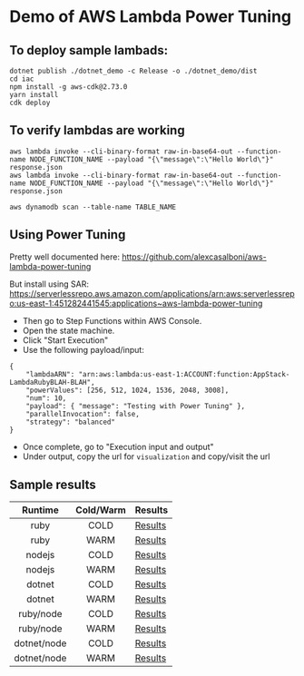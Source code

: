 # Demo of AWS Lambda Power Tuning

## To deploy sample lambads:
```
dotnet publish ./dotnet_demo -c Release -o ./dotnet_demo/dist
cd iac
npm install -g aws-cdk@2.73.0
yarn install
cdk deploy
```

## To verify lambdas are working
```
aws lambda invoke --cli-binary-format raw-in-base64-out --function-name NODE_FUNCTION_NAME --payload "{\"message\":\"Hello World\"}" response.json
aws lambda invoke --cli-binary-format raw-in-base64-out --function-name NODE_FUNCTION_NAME --payload "{\"message\":\"Hello World\"}" response.json

aws dynamodb scan --table-name TABLE_NAME
```

## Using Power Tuning

Pretty well documented here: https://github.com/alexcasalboni/aws-lambda-power-tuning

But install using SAR: https://serverlessrepo.aws.amazon.com/applications/arn:aws:serverlessrepo:us-east-1:451282441545:applications~aws-lambda-power-tuning

- Then go to Step Functions within AWS Console. 
- Open the state machine.
- Click "Start Execution"
- Use the following payload/input:

```
{
    "lambdaARN": "arn:aws:lambda:us-east-1:ACCOUNT:function:AppStack-LambdaRubyBLAH-BLAH",
    "powerValues": [256, 512, 1024, 1536, 2048, 3008],
    "num": 10,
    "payload": { "message": "Testing with Power Tuning" },
    "parallelInvocation": false,
    "strategy": "balanced"
}
```

- Once complete, go to "Execution input and output"
- Under output, copy the url for `visualization` and copy/visit the url

## Sample results

| Runtime | Cold/Warm | Results |
|:-----:|:----:|----|
| ruby | COLD | [Results](https://lambda-power-tuning.show/#gAAAAQACAAQABgAIwAs=;q6qMQlVVAUIAAOhBq6raQauq3kFVVd1Bq6rqQQ==;TBggNBTSFDQhyII0SYv8NHZoPTVJi3w1mLXGNQ==) |
| ruby | WARM | [Results](https://lambda-power-tuning.show/#gAAAAQACAAQABgAIwAs=;q6rSQauqIkEAABhBq6oKQauqIkEAABhBq6oqQQ==;T4ZzM3BtRjN9Y7QzilkiNBTSlDR9Y7Q0XrgRNQ==) |
| nodejs | COLD | [Results](https://lambda-power-tuning.show/#gAAAAQACAAQABgAIwAs=;AEAtRKtqlEOrqhVDq6qxQquqq0IAAJJCAACRQg==;ulPDNVZspzVFHak1rq7INTZwETbImiQ2VsNxNg==) |
| nodejs | WARM | [Results](https://lambda-power-tuning.show/#gAAAAQACAAQABgAIwAs=;q6pqQquq+kGrqrZBVVXNQVVVzUGrqspBq6qqQQ==;XwkFNJdPEDRpck80VoHqNADhLzVWgWo1XriRNQ==) |
| dotnet | COLD | [Results](https://lambda-power-tuning.show/#AAEAAgAEAAYACMAL;VfWlRKuKHURVFZxDVVVVQwCAQ0MAADdD;OCe7NhfasTZQcbA2zfO0NuD53DYQhBc3) |
| dotnet | WARM | [Results](https://lambda-power-tuning.show/#AAEAAgAEAAYACMAL;AACIQQAA8ECrqgpBAAAIQauqAkGrqupA;kVSZM5dPkDOKWSI0T4ZzNIpZojTm9NM0) |
| ruby/node | COLD | [Results](https://lambda-power-tuning.show/#gAAAAQACAAQABgAIwAs=;q6qMQlVVAUIAAOhBq6raQauq3kFVVd1Bq6rqQQ==;TBggNBTSFDQhyII0SYv8NHZoPTVJi3w1mLXGNQ==;gAAAAQACAAQABgAIwAs=;AEAtRKtqlEOrqhVDq6qxQquqq0IAAJJCAACRQg==;ulPDNVZspzVFHak1rq7INTZwETbImiQ2VsNxNg==;ruby;nodejs) |
| ruby/node | WARM | [Results](https://lambda-power-tuning.show/#gAAAAQACAAQABgAIwAs=;q6rSQauqIkEAABhBq6oKQauqIkEAABhBq6oqQQ==;T4ZzM3BtRjN9Y7QzilkiNBTSlDR9Y7Q0XrgRNQ==;gAAAAQACAAQABgAIwAs=;q6pqQquq+kGrqrZBVVXNQVVVzUGrqspBq6qqQQ==;XwkFNJdPEDRpck80VoHqNADhLzVWgWo1XriRNQ==;ruby;nodejs) |
| dotnet/node | COLD | [Results](https://lambda-power-tuning.show/#AAEAAgAEAAYACMAL;VfWlRKuKHURVFZxDVVVVQwCAQ0MAADdD;OCe7NhfasTZQcbA2zfO0NuD53DYQhBc3;gAAAAQACAAQABgAIwAs=;AEAtRKtqlEOrqhVDq6qxQquqq0IAAJJCAACRQg==;ulPDNVZspzVFHak1rq7INTZwETbImiQ2VsNxNg==;dotnet;nodejs) |
| dotnet/node | WARM | [Results](https://lambda-power-tuning.show/#gAAAAQACAAQABgAIwAs=;q6pqQquq+kGrqrZBVVXNQVVVzUGrqspBq6qqQQ==;XwkFNJdPEDRpck80VoHqNADhLzVWgWo1XriRNQ==;AAEAAgAEAAYACMAL;AACIQQAA8ECrqgpBAAAIQauqAkGrqupA;kVSZM5dPkDOKWSI0T4ZzNIpZojTm9NM0;nodejs;dotnet) |